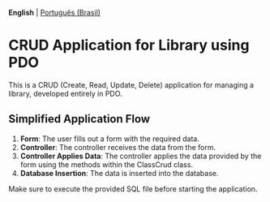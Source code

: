 **English** | [Português (Brasil)](README.md)

# CRUD Application for Library using PDO

This is a CRUD (Create, Read, Update, Delete) application for managing a library, developed entirely in PDO.

## Simplified Application Flow

1. **Form**: The user fills out a form with the required data.
2. **Controller**: The controller receives the data from the form.
3. **Controller Applies Data**: The controller applies the data provided by the form using the methods within the ClassCrud class.
4. **Database Insertion**: The data is inserted into the database.

Make sure to execute the provided SQL file before starting the application.
